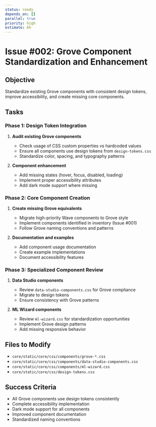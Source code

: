 ```yaml
---
status: ready
depends_on: []
parallel: true
priority: high
estimate: 6h
---
```


# Issue #002: Grove Component Standardization and Enhancement

## Objective
Standardize existing Grove components with consistent design tokens, improve accessibility, and create missing core components.

## Tasks

### Phase 1: Design Token Integration
1. **Audit existing Grove components**
   - Check usage of CSS custom properties vs hardcoded values
   - Ensure all components use design tokens from `design-tokens.css`
   - Standardize color, spacing, and typography patterns

2. **Component enhancement**
   - Add missing states (hover, focus, disabled, loading)
   - Implement proper accessibility attributes
   - Add dark mode support where missing

### Phase 2: Core Component Creation
1. **Create missing Grove equivalents**
   - Migrate high-priority Wave components to Grove style
   - Implement components identified in inventory (Issue #001)
   - Follow Grove naming conventions and patterns

2. **Documentation and examples**
   - Add component usage documentation
   - Create example implementations
   - Document accessibility features

### Phase 3: Specialized Component Review
1. **Data Studio components**
   - Review `data-studio-components.css` for Grove compliance
   - Migrate to design tokens
   - Ensure consistency with Grove patterns

2. **ML Wizard components** 
   - Review `ml-wizard.css` for standardization opportunities
   - Implement Grove design patterns
   - Add missing responsive behavior

## Files to Modify
- `core/static/core/css/components/grove-*.css`
- `core/static/core/css/components/data-studio-components.css`
- `core/static/core/css/components/ml-wizard.css`
- `core/static/core/css/design-tokens.css`

## Success Criteria
- All Grove components use design tokens consistently
- Complete accessibility implementation
- Dark mode support for all components
- Improved component documentation
- Standardized naming conventions